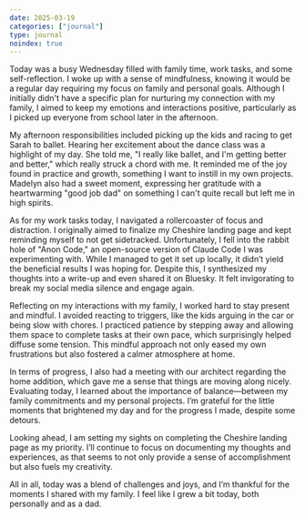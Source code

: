 ```yaml
---
date: 2025-03-19
categories: ["journal"]
type: journal
noindex: true
---
```


Today was a busy Wednesday filled with family time, work tasks, and some self-reflection. I woke up with a sense of mindfulness, knowing it would be a regular day requiring my focus on family and personal goals. Although I initially didn't have a specific plan for nurturing my connection with my family, I aimed to keep my emotions and interactions positive, particularly as I picked up everyone from school later in the afternoon.

My afternoon responsibilities included picking up the kids and racing to get Sarah to ballet. Hearing her excitement about the dance class was a highlight of my day. She told me, "I really like ballet, and I'm getting better and better," which really struck a chord with me. It reminded me of the joy found in practice and growth, something I want to instill in my own projects. Madelyn also had a sweet moment, expressing her gratitude with a heartwarming "good job dad" on something I can't quite recall but left me in high spirits.

As for my work tasks today, I navigated a rollercoaster of focus and distraction. I originally aimed to finalize my Cheshire landing page and kept reminding myself to not get sidetracked. Unfortunately, I fell into the rabbit hole of "Anon Code," an open-source version of Claude Code I was experimenting with. While I managed to get it set up locally, it didn’t yield the beneficial results I was hoping for. Despite this, I synthesized my thoughts into a write-up and even shared it on Bluesky. It felt invigorating to break my social media silence and engage again.

Reflecting on my interactions with my family, I worked hard to stay present and mindful. I avoided reacting to triggers, like the kids arguing in the car or being slow with chores. I practiced patience by stepping away and allowing them space to complete tasks at their own pace, which surprisingly helped diffuse some tension. This mindful approach not only eased my own frustrations but also fostered a calmer atmosphere at home.

In terms of progress, I also had a meeting with our architect regarding the home addition, which gave me a sense that things are moving along nicely. Evaluating today, I learned about the importance of balance—between my family commitments and my personal projects. I’m grateful for the little moments that brightened my day and for the progress I made, despite some detours.

Looking ahead, I am setting my sights on completing the Cheshire landing page as my priority. I’ll continue to focus on documenting my thoughts and experiences, as that seems to not only provide a sense of accomplishment but also fuels my creativity.

All in all, today was a blend of challenges and joys, and I’m thankful for the moments I shared with my family. I feel like I grew a bit today, both personally and as a dad.